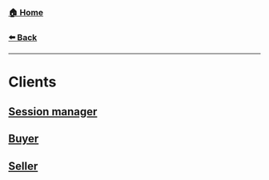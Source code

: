 ### [**🏠 Home**](/README.md)

###  [**⬅️ Back**](acme-agency.md)
-----
# Clients

## [Session manager](https://github.com/MisterDev/ACME-agency/blob/master/src/camunda-session-manager)

## [Buyer](https://github.com/MisterDev/ACME-agency/blob/master/src/java-buyer)

## [Seller](https://github.com/MisterDev/ACME-agency/blob/master/src/java-seller)